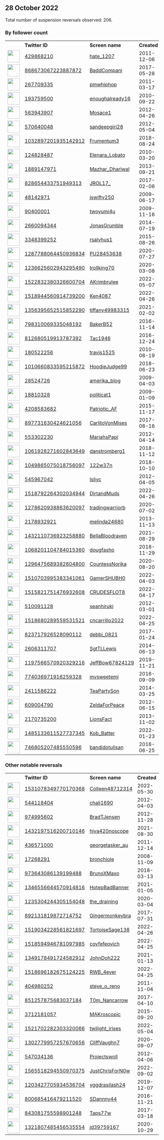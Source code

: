 
## 28 October 2022
Total number of suspension reversals observed: 206.

### By follower count
<table><tr><th></th><th align="left">Twitter ID</th><th align="left">Screen name</th>
<th align="left">Created</th><th align="left">Status</th><th align="left">Suspended</th><th align="left">Followers</th>
<tr><td><a href="https://pbs.twimg.com/profile_images/1549707765832364033/XCmTcSWp_normal.jpg"><img src="https://pbs.twimg.com/profile_images/1549707765832364033/XCmTcSWp_normal.jpg" width="40px" height="40px" align="center"/></a></td><td><a href="https://twitter.com/intent/user?user_id=429868210">429868210</a></td><td><a href="https://twitter.com/hate_1207">hate_1207</a></td><td>2011-12-06</td><td align="center"></td><td>2022-10-14</td><td>658845</td></tr>
<tr><td><a href="https://pbs.twimg.com/profile_images/1199782632009003008/npMfb22U_normal.jpg"><img src="https://pbs.twimg.com/profile_images/1199782632009003008/npMfb22U_normal.jpg" width="40px" height="40px" align="center"/></a></td><td><a href="https://twitter.com/intent/user?user_id=868673067223887872">868673067223887872</a></td><td><a href="https://twitter.com/BaddCompani">BaddCompani</a></td><td>2017-05-28</td><td align="center"></td><td>2022-10-24</td><td>108116</td></tr>
<tr><td><a href="https://pbs.twimg.com/profile_images/1662880025648177152/-xnxIy6Z_normal.jpg"><img src="https://pbs.twimg.com/profile_images/1662880025648177152/-xnxIy6Z_normal.jpg" width="40px" height="40px" align="center"/></a></td><td><a href="https://twitter.com/intent/user?user_id=267709335">267709335</a></td><td><a href="https://twitter.com/pmwhiphop">pmwhiphop</a></td><td>2011-03-17</td><td align="center"></td><td></td><td>51841</td></tr>
<tr><td><a href="https://pbs.twimg.com/profile_images/1192989993708318720/pO0_7rV1_normal.png"><img src="https://pbs.twimg.com/profile_images/1192989993708318720/pO0_7rV1_normal.png" width="40px" height="40px" align="center"/></a></td><td><a href="https://twitter.com/intent/user?user_id=193759500">193759500</a></td><td><a href="https://twitter.com/enoughalready16">enoughalready16</a></td><td>2010-09-22</td><td align="center"></td><td></td><td>22986</td></tr>
<tr><td><a href="https://pbs.twimg.com/profile_images/1664199355274805249/xixdhM2t_normal.jpg"><img src="https://pbs.twimg.com/profile_images/1664199355274805249/xixdhM2t_normal.jpg" width="40px" height="40px" align="center"/></a></td><td><a href="https://twitter.com/intent/user?user_id=563943907">563943907</a></td><td><a href="https://twitter.com/Mosace1">Mosace1</a></td><td>2012-04-26</td><td align="center"></td><td></td><td>20241</td></tr>
<tr><td><a href="https://pbs.twimg.com/profile_images/1658386033782980609/NbHwDUF6_normal.jpg"><img src="https://pbs.twimg.com/profile_images/1658386033782980609/NbHwDUF6_normal.jpg" width="40px" height="40px" align="center"/></a></td><td><a href="https://twitter.com/intent/user?user_id=570640048">570640048</a></td><td><a href="https://twitter.com/sandeepgiri28">sandeepgiri28</a></td><td>2012-05-04</td><td align="center"></td><td>2022-10-24</td><td>19823</td></tr>
<tr><td><a href="https://pbs.twimg.com/profile_images/1638776261437714435/puKTW8xR_normal.jpg"><img src="https://pbs.twimg.com/profile_images/1638776261437714435/puKTW8xR_normal.jpg" width="40px" height="40px" align="center"/></a></td><td><a href="https://twitter.com/intent/user?user_id=1032897201935142912">1032897201935142912</a></td><td><a href="https://twitter.com/Frumentum3">Frumentum3</a></td><td>2018-08-24</td><td align="center"></td><td></td><td>12587</td></tr>
<tr><td><a href="https://pbs.twimg.com/profile_images/1582178523736842242/Igi-sEpD_normal.jpg"><img src="https://pbs.twimg.com/profile_images/1582178523736842242/Igi-sEpD_normal.jpg" width="40px" height="40px" align="center"/></a></td><td><a href="https://twitter.com/intent/user?user_id=124828487">124828487</a></td><td><a href="https://twitter.com/Elenara_Lobato">Elenara_Lobato</a></td><td>2010-03-20</td><td align="center"></td><td>2022-09-10</td><td>10376</td></tr>
<tr><td><a href="https://pbs.twimg.com/profile_images/1623406699393568777/cygjSAra_normal.jpg"><img src="https://pbs.twimg.com/profile_images/1623406699393568777/cygjSAra_normal.jpg" width="40px" height="40px" align="center"/></a></td><td><a href="https://twitter.com/intent/user?user_id=1889147971">1889147971</a></td><td><a href="https://twitter.com/Mazhar_Dhariwal">Mazhar_Dhariwal</a></td><td>2013-09-21</td><td align="center"></td><td>2022-08-23</td><td>8934</td></tr>
<tr><td><a href="https://pbs.twimg.com/profile_images/1638746311632584704/KPhuBtbb_normal.jpg"><img src="https://pbs.twimg.com/profile_images/1638746311632584704/KPhuBtbb_normal.jpg" width="40px" height="40px" align="center"/></a></td><td><a href="https://twitter.com/intent/user?user_id=828654433751949313">828654433751949313</a></td><td><a href="https://twitter.com/JROL17_">JROL17_</a></td><td>2017-02-06</td><td align="center"></td><td>2022-10-22</td><td>8392</td></tr>
<tr><td><a href="https://pbs.twimg.com/profile_images/1586124878465437700/FYY4Q6tR_normal.jpg"><img src="https://pbs.twimg.com/profile_images/1586124878465437700/FYY4Q6tR_normal.jpg" width="40px" height="40px" align="center"/></a></td><td><a href="https://twitter.com/intent/user?user_id=48142971">48142971</a></td><td><a href="https://twitter.com/jswifty250">jswifty250</a></td><td>2009-06-17</td><td align="center"></td><td></td><td>8005</td></tr>
<tr><td><a href="https://pbs.twimg.com/profile_images/1578610159/033_normal.jpeg"><img src="https://pbs.twimg.com/profile_images/1578610159/033_normal.jpeg" width="40px" height="40px" align="center"/></a></td><td><a href="https://twitter.com/intent/user?user_id=90400001">90400001</a></td><td><a href="https://twitter.com/twoyumi4u">twoyumi4u</a></td><td>2009-11-16</td><td align="center"></td><td>2022-10-28</td><td>6566</td></tr>
<tr><td><a href="https://pbs.twimg.com/profile_images/490564711801307136/HohPuXy0_normal.jpeg"><img src="https://pbs.twimg.com/profile_images/490564711801307136/HohPuXy0_normal.jpeg" width="40px" height="40px" align="center"/></a></td><td><a href="https://twitter.com/intent/user?user_id=2660094344">2660094344</a></td><td><a href="https://twitter.com/JonasGrumble">JonasGrumble</a></td><td>2014-07-19</td><td align="center"></td><td></td><td>6431</td></tr>
<tr><td><a href="https://pbs.twimg.com/profile_images/799599488692154368/vapr6Qn0_normal.jpg"><img src="https://pbs.twimg.com/profile_images/799599488692154368/vapr6Qn0_normal.jpg" width="40px" height="40px" align="center"/></a></td><td><a href="https://twitter.com/intent/user?user_id=3348399252">3348399252</a></td><td><a href="https://twitter.com/rsalvhus1">rsalvhus1</a></td><td>2015-08-26</td><td align="center"></td><td></td><td>6378</td></tr>
<tr><td><a href="https://pbs.twimg.com/profile_images/1587260746232209409/ZsLYUGOr_normal.jpg"><img src="https://pbs.twimg.com/profile_images/1587260746232209409/ZsLYUGOr_normal.jpg" width="40px" height="40px" align="center"/></a></td><td><a href="https://twitter.com/intent/user?user_id=1287788064450936834">1287788064450936834</a></td><td><a href="https://twitter.com/PU28453638">PU28453638</a></td><td>2020-07-27</td><td align="center"></td><td></td><td>6193</td></tr>
<tr><td><a href="https://pbs.twimg.com/profile_images/1533200368754204672/g8QYGz8v_normal.jpg"><img src="https://pbs.twimg.com/profile_images/1533200368754204672/g8QYGz8v_normal.jpg" width="40px" height="40px" align="center"/></a></td><td><a href="https://twitter.com/intent/user?user_id=1236625602943295490">1236625602943295490</a></td><td><a href="https://twitter.com/trollking70">trollking70</a></td><td>2020-03-08</td><td align="center"></td><td>2022-10-20</td><td>5697</td></tr>
<tr><td><a href="https://pbs.twimg.com/profile_images/1607629111958339584/I0YD8jIX_normal.jpg"><img src="https://pbs.twimg.com/profile_images/1607629111958339584/I0YD8jIX_normal.jpg" width="40px" height="40px" align="center"/></a></td><td><a href="https://twitter.com/intent/user?user_id=1522832380326600704">1522832380326600704</a></td><td><a href="https://twitter.com/AKrimbrulee">AKrimbrulee</a></td><td>2022-05-07</td><td align="center"></td><td>2022-10-26</td><td>5295</td></tr>
<tr><td><a href="https://pbs.twimg.com/profile_images/1605992838507810818/LQcKNCdP_normal.jpg"><img src="https://pbs.twimg.com/profile_images/1605992838507810818/LQcKNCdP_normal.jpg" width="40px" height="40px" align="center"/></a></td><td><a href="https://twitter.com/intent/user?user_id=1518944560914739200">1518944560914739200</a></td><td><a href="https://twitter.com/Ken4087">Ken4087</a></td><td>2022-04-26</td><td align="center"></td><td>2022-10-21</td><td>4304</td></tr>
<tr><td><a href="https://pbs.twimg.com/profile_images/1609377074749251584/nUYx5tg3_normal.jpg"><img src="https://pbs.twimg.com/profile_images/1609377074749251584/nUYx5tg3_normal.jpg" width="40px" height="40px" align="center"/></a></td><td><a href="https://twitter.com/intent/user?user_id=1356395652515852290">1356395652515852290</a></td><td><a href="https://twitter.com/tiffany49983315">tiffany49983315</a></td><td>2021-02-02</td><td align="center"></td><td>2022-10-27</td><td>3964</td></tr>
<tr><td><a href="https://pbs.twimg.com/profile_images/1352149255532605441/A3xLxEnz_normal.jpg"><img src="https://pbs.twimg.com/profile_images/1352149255532605441/A3xLxEnz_normal.jpg" width="40px" height="40px" align="center"/></a></td><td><a href="https://twitter.com/intent/user?user_id=798310069335048192">798310069335048192</a></td><td><a href="https://twitter.com/BakerB52">BakerB52</a></td><td>2016-11-14</td><td align="center"></td><td>2022-10-03</td><td>3961</td></tr>
<tr><td><a href="https://pbs.twimg.com/profile_images/1607365585909780481/46q_eeJ8_normal.jpg"><img src="https://pbs.twimg.com/profile_images/1607365585909780481/46q_eeJ8_normal.jpg" width="40px" height="40px" align="center"/></a></td><td><a href="https://twitter.com/intent/user?user_id=812680519913787392">812680519913787392</a></td><td><a href="https://twitter.com/Tac1946">Tac1946</a></td><td>2016-12-24</td><td align="center"></td><td></td><td>3351</td></tr>
<tr><td><a href="https://pbs.twimg.com/profile_images/1273761485475459076/3kj-GjK4_normal.jpg"><img src="https://pbs.twimg.com/profile_images/1273761485475459076/3kj-GjK4_normal.jpg" width="40px" height="40px" align="center"/></a></td><td><a href="https://twitter.com/intent/user?user_id=180522256">180522256</a></td><td><a href="https://twitter.com/travis1525">travis1525</a></td><td>2010-08-19</td><td align="center">🔒</td><td></td><td>2996</td></tr>
<tr><td><a href="https://pbs.twimg.com/profile_images/1629505280399622144/w4KcYCUw_normal.jpg"><img src="https://pbs.twimg.com/profile_images/1629505280399622144/w4KcYCUw_normal.jpg" width="40px" height="40px" align="center"/></a></td><td><a href="https://twitter.com/intent/user?user_id=1010660833595215872">1010660833595215872</a></td><td><a href="https://twitter.com/HoodieJudge99">HoodieJudge99</a></td><td>2018-06-23</td><td align="center"></td><td></td><td>2751</td></tr>
<tr><td><a href="https://pbs.twimg.com/profile_images/789509756167688192/LJCsTzNg_normal.jpg"><img src="https://pbs.twimg.com/profile_images/789509756167688192/LJCsTzNg_normal.jpg" width="40px" height="40px" align="center"/></a></td><td><a href="https://twitter.com/intent/user?user_id=28524726">28524726</a></td><td><a href="https://twitter.com/amerika_blog">amerika_blog</a></td><td>2009-04-03</td><td align="center">🚫</td><td></td><td>2638</td></tr>
<tr><td><a href="https://pbs.twimg.com/profile_images/975735967943479296/mPPLPBGA_normal.jpg"><img src="https://pbs.twimg.com/profile_images/975735967943479296/mPPLPBGA_normal.jpg" width="40px" height="40px" align="center"/></a></td><td><a href="https://twitter.com/intent/user?user_id=18810328">18810328</a></td><td><a href="https://twitter.com/politicat1">politicat1</a></td><td>2009-01-09</td><td align="center"></td><td></td><td>2343</td></tr>
<tr><td><a href="https://pbs.twimg.com/profile_images/1592770093854953472/S0fb0urN_normal.jpg"><img src="https://pbs.twimg.com/profile_images/1592770093854953472/S0fb0urN_normal.jpg" width="40px" height="40px" align="center"/></a></td><td><a href="https://twitter.com/intent/user?user_id=4208583682">4208583682</a></td><td><a href="https://twitter.com/Patriotic_AF">Patriotic_AF</a></td><td>2015-11-17</td><td align="center">🚫</td><td></td><td>2279</td></tr>
<tr><td><a href="https://pbs.twimg.com/profile_images/1286430989976326151/NrqxmXSy_normal.jpg"><img src="https://pbs.twimg.com/profile_images/1286430989976326151/NrqxmXSy_normal.jpg" width="40px" height="40px" align="center"/></a></td><td><a href="https://twitter.com/intent/user?user_id=897731630424621056">897731630424621056</a></td><td><a href="https://twitter.com/CarlitoVonMises">CarlitoVonMises</a></td><td>2017-08-16</td><td align="center"></td><td></td><td>2124</td></tr>
<tr><td><a href="https://pbs.twimg.com/profile_images/1617629097571541011/VzxBuoPt_normal.jpg"><img src="https://pbs.twimg.com/profile_images/1617629097571541011/VzxBuoPt_normal.jpg" width="40px" height="40px" align="center"/></a></td><td><a href="https://twitter.com/intent/user?user_id=553302230">553302230</a></td><td><a href="https://twitter.com/MariahsPapi">MariahsPapi</a></td><td>2012-04-14</td><td align="center"></td><td></td><td>2029</td></tr>
<tr><td><a href="https://pbs.twimg.com/profile_images/1617865101536808960/cp_XaqaJ_normal.jpg"><img src="https://pbs.twimg.com/profile_images/1617865101536808960/cp_XaqaJ_normal.jpg" width="40px" height="40px" align="center"/></a></td><td><a href="https://twitter.com/intent/user?user_id=1061928271602843649">1061928271602843649</a></td><td><a href="https://twitter.com/danstromberg1">danstromberg1</a></td><td>2018-11-12</td><td align="center"></td><td></td><td>1957</td></tr>
<tr><td><a href="https://pbs.twimg.com/profile_images/1638165808215113729/OzRiEhXa_normal.jpg"><img src="https://pbs.twimg.com/profile_images/1638165808215113729/OzRiEhXa_normal.jpg" width="40px" height="40px" align="center"/></a></td><td><a href="https://twitter.com/intent/user?user_id=1049865075018756097">1049865075018756097</a></td><td><a href="https://twitter.com/122w37n">122w37n</a></td><td>2018-10-10</td><td align="center"></td><td></td><td>1848</td></tr>
<tr><td><a href="https://pbs.twimg.com/profile_images/1231579272197890048/I00FFu98_normal.jpg"><img src="https://pbs.twimg.com/profile_images/1231579272197890048/I00FFu98_normal.jpg" width="40px" height="40px" align="center"/></a></td><td><a href="https://twitter.com/intent/user?user_id=545967042">545967042</a></td><td><a href="https://twitter.com/lsljyc">lsljyc</a></td><td>2012-04-05</td><td align="center"></td><td></td><td>1744</td></tr>
<tr><td><a href="https://pbs.twimg.com/profile_images/1558524320971837441/BB9mrypo_normal.jpg"><img src="https://pbs.twimg.com/profile_images/1558524320971837441/BB9mrypo_normal.jpg" width="40px" height="40px" align="center"/></a></td><td><a href="https://twitter.com/intent/user?user_id=1518792264302034944">1518792264302034944</a></td><td><a href="https://twitter.com/DirtandMuds">DirtandMuds</a></td><td>2022-04-26</td><td align="center"></td><td>2022-10-20</td><td>1654</td></tr>
<tr><td><a href="https://pbs.twimg.com/profile_images/1663199789654081538/8iCfFGG4_normal.jpg"><img src="https://pbs.twimg.com/profile_images/1663199789654081538/8iCfFGG4_normal.jpg" width="40px" height="40px" align="center"/></a></td><td><a href="https://twitter.com/intent/user?user_id=1278620938863620097">1278620938863620097</a></td><td><a href="https://twitter.com/tradingwarriorb">tradingwarriorb</a></td><td>2020-07-02</td><td align="center"></td><td>2022-09-28</td><td>1569</td></tr>
<tr><td><a href="https://pbs.twimg.com/profile_images/1216038541567852544/OvHhzqqR_normal.jpg"><img src="https://pbs.twimg.com/profile_images/1216038541567852544/OvHhzqqR_normal.jpg" width="40px" height="40px" align="center"/></a></td><td><a href="https://twitter.com/intent/user?user_id=2178932921">2178932921</a></td><td><a href="https://twitter.com/melinda24680">melinda24680</a></td><td>2013-11-13</td><td align="center"></td><td></td><td>1505</td></tr>
<tr><td><a href="https://pbs.twimg.com/profile_images/1599470697763307521/HODsVxVr_normal.jpg"><img src="https://pbs.twimg.com/profile_images/1599470697763307521/HODsVxVr_normal.jpg" width="40px" height="40px" align="center"/></a></td><td><a href="https://twitter.com/intent/user?user_id=1432110736923258880">1432110736923258880</a></td><td><a href="https://twitter.com/BellaBloodraven">BellaBloodraven</a></td><td>2021-08-29</td><td align="center"></td><td>2022-10-27</td><td>1492</td></tr>
<tr><td><a href="https://pbs.twimg.com/profile_images/1242187070690529280/_C5q-42p_normal.jpg"><img src="https://pbs.twimg.com/profile_images/1242187070690529280/_C5q-42p_normal.jpg" width="40px" height="40px" align="center"/></a></td><td><a href="https://twitter.com/intent/user?user_id=1068201104784015360">1068201104784015360</a></td><td><a href="https://twitter.com/dougfasho">dougfasho</a></td><td>2018-11-29</td><td align="center">🚫</td><td></td><td>1486</td></tr>
<tr><td><a href="https://pbs.twimg.com/profile_images/1591898706554793986/Zp9vZmdF_normal.jpg"><img src="https://pbs.twimg.com/profile_images/1591898706554793986/Zp9vZmdF_normal.jpg" width="40px" height="40px" align="center"/></a></td><td><a href="https://twitter.com/intent/user?user_id=1296475689382604800">1296475689382604800</a></td><td><a href="https://twitter.com/CountessNorika">CountessNorika</a></td><td>2020-08-20</td><td align="center"></td><td>2022-10-20</td><td>1456</td></tr>
<tr><td><a href="https://pbs.twimg.com/profile_images/1640371159886692352/SN-vq_nh_normal.jpg"><img src="https://pbs.twimg.com/profile_images/1640371159886692352/SN-vq_nh_normal.jpg" width="40px" height="40px" align="center"/></a></td><td><a href="https://twitter.com/intent/user?user_id=1510703995383341061">1510703995383341061</a></td><td><a href="https://twitter.com/GamerSHUBH0">GamerSHUBH0</a></td><td>2022-04-03</td><td align="center"></td><td>2022-09-23</td><td>1400</td></tr>
<tr><td><a href="https://pbs.twimg.com/profile_images/1516125309480882181/oK1RUGne_normal.jpg"><img src="https://pbs.twimg.com/profile_images/1516125309480882181/oK1RUGne_normal.jpg" width="40px" height="40px" align="center"/></a></td><td><a href="https://twitter.com/intent/user?user_id=1515821751476932608">1515821751476932608</a></td><td><a href="https://twitter.com/CRUDESFLOT8">CRUDESFLOT8</a></td><td>2022-04-17</td><td align="center"></td><td>2022-10-20</td><td>1369</td></tr>
<tr><td><a href="https://pbs.twimg.com/profile_images/1650384696323211265/94ZOuiMF_normal.jpg"><img src="https://pbs.twimg.com/profile_images/1650384696323211265/94ZOuiMF_normal.jpg" width="40px" height="40px" align="center"/></a></td><td><a href="https://twitter.com/intent/user?user_id=510091128">510091128</a></td><td><a href="https://twitter.com/seanhiruki">seanhiruki</a></td><td>2012-03-01</td><td align="center"></td><td></td><td>1210</td></tr>
<tr><td><a href="https://pbs.twimg.com/profile_images/1518680440042778624/4B9NtQdk_normal.jpg"><img src="https://pbs.twimg.com/profile_images/1518680440042778624/4B9NtQdk_normal.jpg" width="40px" height="40px" align="center"/></a></td><td><a href="https://twitter.com/intent/user?user_id=1518680289559531521">1518680289559531521</a></td><td><a href="https://twitter.com/cncarrillo2022">cncarrillo2022</a></td><td>2022-04-25</td><td align="center"></td><td>2022-10-20</td><td>1210</td></tr>
<tr><td><a href="https://pbs.twimg.com/profile_images/990437696576176129/iBoo6FrB_normal.jpg"><img src="https://pbs.twimg.com/profile_images/990437696576176129/iBoo6FrB_normal.jpg" width="40px" height="40px" align="center"/></a></td><td><a href="https://twitter.com/intent/user?user_id=823717926528090112">823717926528090112</a></td><td><a href="https://twitter.com/debbi_0821">debbi_0821</a></td><td>2017-01-24</td><td align="center">🚫</td><td></td><td>1188</td></tr>
<tr><td><a href="https://pbs.twimg.com/profile_images/1664580845724729347/-nKmn-z1_normal.jpg"><img src="https://pbs.twimg.com/profile_images/1664580845724729347/-nKmn-z1_normal.jpg" width="40px" height="40px" align="center"/></a></td><td><a href="https://twitter.com/intent/user?user_id=2606311707">2606311707</a></td><td><a href="https://twitter.com/SgtTLLewis">SgtTLLewis</a></td><td>2014-06-13</td><td align="center"></td><td></td><td>1177</td></tr>
<tr><td><a href="https://pbs.twimg.com/profile_images/1197567115592683525/pWbn_FjT_normal.jpg"><img src="https://pbs.twimg.com/profile_images/1197567115592683525/pWbn_FjT_normal.jpg" width="40px" height="40px" align="center"/></a></td><td><a href="https://twitter.com/intent/user?user_id=1197566570920329216">1197566570920329216</a></td><td><a href="https://twitter.com/JeffBow67824129">JeffBow67824129</a></td><td>2019-11-21</td><td align="center"></td><td>2022-10-20</td><td>1119</td></tr>
<tr><td><a href="https://abs.twimg.com/sticky/default_profile_images/default_profile_normal.png"><img src="https://abs.twimg.com/sticky/default_profile_images/default_profile_normal.png" width="40px" height="40px" align="center"/></a></td><td><a href="https://twitter.com/intent/user?user_id=774036971916259328">774036971916259328</a></td><td><a href="https://twitter.com/mysweetemi">mysweetemi</a></td><td>2016-09-09</td><td align="center"></td><td>2022-08-24</td><td>1003</td></tr>
<tr><td><a href="https://pbs.twimg.com/profile_images/1620400843261464577/oYTS4Fg8_normal.jpg"><img src="https://pbs.twimg.com/profile_images/1620400843261464577/oYTS4Fg8_normal.jpg" width="40px" height="40px" align="center"/></a></td><td><a href="https://twitter.com/intent/user?user_id=2411586222">2411586222</a></td><td><a href="https://twitter.com/TeaPartySon">TeaPartySon</a></td><td>2014-03-25</td><td align="center"></td><td></td><td>976</td></tr>
<tr><td><a href="https://pbs.twimg.com/profile_images/1187792512464896000/cWzGkKC3_normal.jpg"><img src="https://pbs.twimg.com/profile_images/1187792512464896000/cWzGkKC3_normal.jpg" width="40px" height="40px" align="center"/></a></td><td><a href="https://twitter.com/intent/user?user_id=609004790">609004790</a></td><td><a href="https://twitter.com/ZeldaForPeace">ZeldaForPeace</a></td><td>2012-06-15</td><td align="center"></td><td></td><td>923</td></tr>
<tr><td><a href="https://pbs.twimg.com/profile_images/953859348467298304/WMjle7WO_normal.jpg"><img src="https://pbs.twimg.com/profile_images/953859348467298304/WMjle7WO_normal.jpg" width="40px" height="40px" align="center"/></a></td><td><a href="https://twitter.com/intent/user?user_id=2170735200">2170735200</a></td><td><a href="https://twitter.com/LionsFact">LionsFact</a></td><td>2013-11-02</td><td align="center"></td><td></td><td>917</td></tr>
<tr><td><a href="https://pbs.twimg.com/profile_images/1663908504426487813/HxqllaqM_normal.jpg"><img src="https://pbs.twimg.com/profile_images/1663908504426487813/HxqllaqM_normal.jpg" width="40px" height="40px" align="center"/></a></td><td><a href="https://twitter.com/intent/user?user_id=1485133611527737345">1485133611527737345</a></td><td><a href="https://twitter.com/Kob_Batter">Kob_Batter</a></td><td>2022-01-23</td><td align="center"></td><td>2022-10-22</td><td>910</td></tr>
<tr><td><a href="https://pbs.twimg.com/profile_images/1585943133208150017/JA3nlmvZ_normal.jpg"><img src="https://pbs.twimg.com/profile_images/1585943133208150017/JA3nlmvZ_normal.jpg" width="40px" height="40px" align="center"/></a></td><td><a href="https://twitter.com/intent/user?user_id=746805207485550596">746805207485550596</a></td><td><a href="https://twitter.com/bandidotulisan">bandidotulisan</a></td><td>2016-06-25</td><td align="center">🚫</td><td>2022-09-28</td><td>903</td></tr>
</table>

### Other notable reversals
<table><tr><th></th><th align="left">Twitter ID</th><th align="left">Screen name</th>
<th align="left">Created</th><th align="left">Status</th><th align="left">Suspended</th><th align="left">Followers</th>
<tr><td><a href="https://pbs.twimg.com/profile_images/1531078494632960000/52AxUtO-_normal.png"><img src="https://pbs.twimg.com/profile_images/1531078494632960000/52AxUtO-_normal.png" width="40px" height="40px" align="center"/></a></td><td><a href="https://twitter.com/intent/user?user_id=1531078349770170368">1531078349770170368</a></td><td><a href="https://twitter.com/Colleen48712314">Colleen48712314</a></td><td>2022-05-30</td><td align="center">🚫</td><td>2022-07-28</td><td>430</td></tr>
<tr><td><a href="https://pbs.twimg.com/profile_images/1595246381219856384/AEPVvHTx_normal.jpg"><img src="https://pbs.twimg.com/profile_images/1595246381219856384/AEPVvHTx_normal.jpg" width="40px" height="40px" align="center"/></a></td><td><a href="https://twitter.com/intent/user?user_id=544118404">544118404</a></td><td><a href="https://twitter.com/chali1690">chali1690</a></td><td>2012-04-03</td><td align="center">🔒</td><td></td><td>35</td></tr>
<tr><td><a href="https://pbs.twimg.com/profile_images/1664475183066025984/wz2WY6oD_normal.jpg"><img src="https://pbs.twimg.com/profile_images/1664475183066025984/wz2WY6oD_normal.jpg" width="40px" height="40px" align="center"/></a></td><td><a href="https://twitter.com/intent/user?user_id=974995602">974995602</a></td><td><a href="https://twitter.com/BradTJensen">BradTJensen</a></td><td>2012-11-28</td><td align="center"></td><td></td><td>123</td></tr>
<tr><td><a href="https://pbs.twimg.com/profile_images/1473143115267645440/hBQdOW8X_normal.jpg"><img src="https://pbs.twimg.com/profile_images/1473143115267645440/hBQdOW8X_normal.jpg" width="40px" height="40px" align="center"/></a></td><td><a href="https://twitter.com/intent/user?user_id=1432197516200710146">1432197516200710146</a></td><td><a href="https://twitter.com/hiya420noscope">hiya420noscope</a></td><td>2021-08-30</td><td align="center"></td><td>2022-07-03</td><td>11</td></tr>
<tr><td><a href="https://pbs.twimg.com/profile_images/970975243866001408/lTwKNhCu_normal.jpg"><img src="https://pbs.twimg.com/profile_images/970975243866001408/lTwKNhCu_normal.jpg" width="40px" height="40px" align="center"/></a></td><td><a href="https://twitter.com/intent/user?user_id=436571000">436571000</a></td><td><a href="https://twitter.com/georgetasker_au">georgetasker_au</a></td><td>2011-12-14</td><td align="center"></td><td></td><td>217</td></tr>
<tr><td><a href="https://pbs.twimg.com/profile_images/760613586578313216/ZGgo9F86_normal.jpg"><img src="https://pbs.twimg.com/profile_images/760613586578313216/ZGgo9F86_normal.jpg" width="40px" height="40px" align="center"/></a></td><td><a href="https://twitter.com/intent/user?user_id=17268291">17268291</a></td><td><a href="https://twitter.com/bronchiole">bronchiole</a></td><td>2008-11-09</td><td align="center"></td><td></td><td>54</td></tr>
<tr><td><a href="https://pbs.twimg.com/profile_images/1216739468511715329/TKNSmRAT_normal.jpg"><img src="https://pbs.twimg.com/profile_images/1216739468511715329/TKNSmRAT_normal.jpg" width="40px" height="40px" align="center"/></a></td><td><a href="https://twitter.com/intent/user?user_id=973643086139199488">973643086139199488</a></td><td><a href="https://twitter.com/BrunoXMaxo">BrunoXMaxo</a></td><td>2018-03-13</td><td align="center">🚫</td><td></td><td>69</td></tr>
<tr><td><a href="https://pbs.twimg.com/profile_images/1664469766247940099/Rfob6tHF_normal.jpg"><img src="https://pbs.twimg.com/profile_images/1664469766247940099/Rfob6tHF_normal.jpg" width="40px" height="40px" align="center"/></a></td><td><a href="https://twitter.com/intent/user?user_id=1346556644570914816">1346556644570914816</a></td><td><a href="https://twitter.com/HotepBadBanner">HotepBadBanner</a></td><td>2021-01-05</td><td align="center"></td><td></td><td>650</td></tr>
<tr><td><a href="https://pbs.twimg.com/profile_images/1238991348671361029/h9kT3RDt_normal.jpg"><img src="https://pbs.twimg.com/profile_images/1238991348671361029/h9kT3RDt_normal.jpg" width="40px" height="40px" align="center"/></a></td><td><a href="https://twitter.com/intent/user?user_id=1235304244305154048">1235304244305154048</a></td><td><a href="https://twitter.com/the_draining">the_draining</a></td><td>2020-03-04</td><td align="center"></td><td></td><td>446</td></tr>
<tr><td><a href="https://pbs.twimg.com/profile_images/1592690252438818817/F1kaduDw_normal.jpg"><img src="https://pbs.twimg.com/profile_images/1592690252438818817/F1kaduDw_normal.jpg" width="40px" height="40px" align="center"/></a></td><td><a href="https://twitter.com/intent/user?user_id=892131819872714752">892131819872714752</a></td><td><a href="https://twitter.com/Gingermonkeybra">Gingermonkeybra</a></td><td>2017-07-31</td><td align="center"></td><td></td><td>39</td></tr>
<tr><td><a href="https://pbs.twimg.com/profile_images/1519034968483287040/Ular8bIc_normal.jpg"><img src="https://pbs.twimg.com/profile_images/1519034968483287040/Ular8bIc_normal.jpg" width="40px" height="40px" align="center"/></a></td><td><a href="https://twitter.com/intent/user?user_id=1519034228561821697">1519034228561821697</a></td><td><a href="https://twitter.com/TortoiseSage138">TortoiseSage138</a></td><td>2022-04-26</td><td align="center">🚫</td><td>2022-10-19</td><td>248</td></tr>
<tr><td><a href="https://pbs.twimg.com/profile_images/1518596504562380801/f-1qvmGE_normal.jpg"><img src="https://pbs.twimg.com/profile_images/1518596504562380801/f-1qvmGE_normal.jpg" width="40px" height="40px" align="center"/></a></td><td><a href="https://twitter.com/intent/user?user_id=1518594946781097985">1518594946781097985</a></td><td><a href="https://twitter.com/covfefeovich">covfefeovich</a></td><td>2022-04-25</td><td align="center"></td><td>2022-10-20</td><td>61</td></tr>
<tr><td><a href="https://pbs.twimg.com/profile_images/1349178758109016064/N5pHXMVH_normal.jpg"><img src="https://pbs.twimg.com/profile_images/1349178758109016064/N5pHXMVH_normal.jpg" width="40px" height="40px" align="center"/></a></td><td><a href="https://twitter.com/intent/user?user_id=1349178491724582912">1349178491724582912</a></td><td><a href="https://twitter.com/JohnDoh222">JohnDoh222</a></td><td>2021-01-13</td><td align="center"></td><td>2022-10-20</td><td>35</td></tr>
<tr><td><a href="https://pbs.twimg.com/profile_images/1533646153690107904/43_ZjXhG_normal.jpg"><img src="https://pbs.twimg.com/profile_images/1533646153690107904/43_ZjXhG_normal.jpg" width="40px" height="40px" align="center"/></a></td><td><a href="https://twitter.com/intent/user?user_id=1518696182675124225">1518696182675124225</a></td><td><a href="https://twitter.com/RWB_4ever">RWB_4ever</a></td><td>2022-04-25</td><td align="center"></td><td>2022-10-20</td><td>10</td></tr>
<tr><td><a href="https://pbs.twimg.com/profile_images/1957303938/Computer_tech_6_normal.jpg"><img src="https://pbs.twimg.com/profile_images/1957303938/Computer_tech_6_normal.jpg" width="40px" height="40px" align="center"/></a></td><td><a href="https://twitter.com/intent/user?user_id=404980252">404980252</a></td><td><a href="https://twitter.com/steve_o_reno">steve_o_reno</a></td><td>2011-11-04</td><td align="center"></td><td></td><td>313</td></tr>
<tr><td><a href="https://pbs.twimg.com/profile_images/1586153200469639171/pjAC8nav_normal.jpg"><img src="https://pbs.twimg.com/profile_images/1586153200469639171/pjAC8nav_normal.jpg" width="40px" height="40px" align="center"/></a></td><td><a href="https://twitter.com/intent/user?user_id=851257875683037184">851257875683037184</a></td><td><a href="https://twitter.com/T0m_Nancarrow">T0m_Nancarrow</a></td><td>2017-04-10</td><td align="center"></td><td></td><td>43</td></tr>
<tr><td><a href="https://pbs.twimg.com/profile_images/1035955581583089665/MQOW1Fkp_normal.jpg"><img src="https://pbs.twimg.com/profile_images/1035955581583089665/MQOW1Fkp_normal.jpg" width="40px" height="40px" align="center"/></a></td><td><a href="https://twitter.com/intent/user?user_id=3712181057">3712181057</a></td><td><a href="https://twitter.com/MAKroscopic">MAKroscopic</a></td><td>2015-09-20</td><td align="center"></td><td></td><td>563</td></tr>
<tr><td><a href="https://pbs.twimg.com/profile_images/1609209604038332417/pmHICEki_normal.jpg"><img src="https://pbs.twimg.com/profile_images/1609209604038332417/pmHICEki_normal.jpg" width="40px" height="40px" align="center"/></a></td><td><a href="https://twitter.com/intent/user?user_id=1521702282303320066">1521702282303320066</a></td><td><a href="https://twitter.com/twilight_irises">twilight_irises</a></td><td>2022-05-04</td><td align="center">🔒👋</td><td>2022-05-24</td><td>108</td></tr>
<tr><td><a href="https://pbs.twimg.com/profile_images/1302780606699515905/bVmDcaEC_normal.jpg"><img src="https://pbs.twimg.com/profile_images/1302780606699515905/bVmDcaEC_normal.jpg" width="40px" height="40px" align="center"/></a></td><td><a href="https://twitter.com/intent/user?user_id=1302779957257670656">1302779957257670656</a></td><td><a href="https://twitter.com/CliffVaughn7">CliffVaughn7</a></td><td>2020-09-07</td><td align="center"></td><td></td><td>355</td></tr>
<tr><td><a href="https://pbs.twimg.com/profile_images/1586021270243938305/bV1BW-bR_normal.jpg"><img src="https://pbs.twimg.com/profile_images/1586021270243938305/bV1BW-bR_normal.jpg" width="40px" height="40px" align="center"/></a></td><td><a href="https://twitter.com/intent/user?user_id=547034136">547034136</a></td><td><a href="https://twitter.com/Projectswoll">Projectswoll</a></td><td>2012-04-06</td><td align="center"></td><td></td><td>286</td></tr>
<tr><td><a href="https://pbs.twimg.com/profile_images/1644435956856942593/9QRBocgN_normal.jpg"><img src="https://pbs.twimg.com/profile_images/1644435956856942593/9QRBocgN_normal.jpg" width="40px" height="40px" align="center"/></a></td><td><a href="https://twitter.com/intent/user?user_id=1565518294550970375">1565518294550970375</a></td><td><a href="https://twitter.com/JustChrisForN0w">JustChrisForN0w</a></td><td>2022-09-02</td><td align="center"></td><td>2022-10-27</td><td>257</td></tr>
<tr><td><a href="https://pbs.twimg.com/profile_images/1209801351741485056/ac8p7nob_normal.jpg"><img src="https://pbs.twimg.com/profile_images/1209801351741485056/ac8p7nob_normal.jpg" width="40px" height="40px" align="center"/></a></td><td><a href="https://twitter.com/intent/user?user_id=1203427705934536704">1203427705934536704</a></td><td><a href="https://twitter.com/yggdrasilash24">yggdrasilash24</a></td><td>2019-12-07</td><td align="center"></td><td></td><td>97</td></tr>
<tr><td><a href="https://pbs.twimg.com/profile_images/801072367342600192/k8PiuWim_normal.jpg"><img src="https://pbs.twimg.com/profile_images/801072367342600192/k8PiuWim_normal.jpg" width="40px" height="40px" align="center"/></a></td><td><a href="https://twitter.com/intent/user?user_id=800685416479211520">800685416479211520</a></td><td><a href="https://twitter.com/SDannny44">SDannny44</a></td><td>2016-11-21</td><td align="center">🚫</td><td></td><td>476</td></tr>
<tr><td><a href="https://pbs.twimg.com/profile_images/1651973253756514306/4nc_KJ3t_normal.jpg"><img src="https://pbs.twimg.com/profile_images/1651973253756514306/4nc_KJ3t_normal.jpg" width="40px" height="40px" align="center"/></a></td><td><a href="https://twitter.com/intent/user?user_id=843081755598901248">843081755598901248</a></td><td><a href="https://twitter.com/Taps77w">Taps77w</a></td><td>2017-03-18</td><td align="center"></td><td>2022-10-26</td><td>750</td></tr>
<tr><td><a href="https://abs.twimg.com/sticky/default_profile_images/default_profile_normal.png"><img src="https://abs.twimg.com/sticky/default_profile_images/default_profile_normal.png" width="40px" height="40px" align="center"/></a></td><td><a href="https://twitter.com/intent/user?user_id=1321807485456535554">1321807485456535554</a></td><td><a href="https://twitter.com/jd39759167">jd39759167</a></td><td>2020-10-29</td><td align="center"></td><td>2022-10-20</td><td>341</td></tr>
</table>
